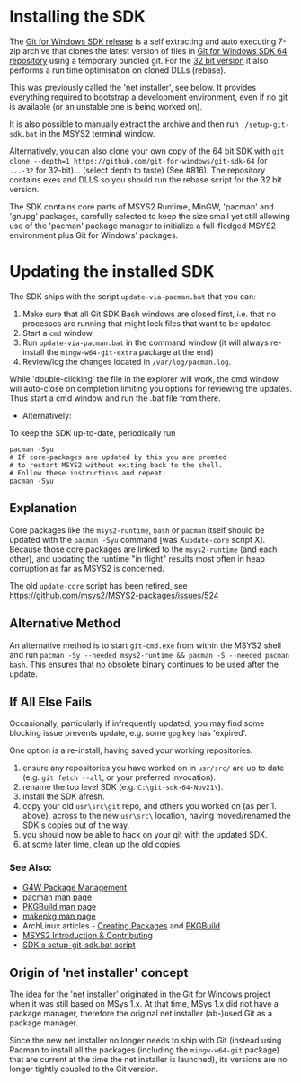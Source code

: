 # Installing the SDK

The [Git for Windows SDK release](https://github.com/git-for-windows/build-extra/releases/latest) is a self extracting and auto executing 7-zip archive that clones the latest version of files in [Git for Windows SDK 64 repository](https://github.com/git-for-windows/git-sdk-64) using a temporary bundled git. For the [32 bit version](https://github.com/git-for-windows/git-sdk-32) it also performs a run time optimisation on cloned DLLs (rebase).

This was previously called the 'net installer', see below. It provides everything required to bootstrap a development environment, even if no git is available (or an unstable one is being worked on).

It is also possible to manually extract the archive and then run `./setup-git-sdk.bat` in the MSYS2 terminal window.

Alternatively, you can also clone your own copy of the 64 bit SDK with `git clone --depth=1 https://github.com/git-for-windows/git-sdk-64` (or `...-32` for 32-bit)... (select depth to taste) (See #816). The repository contains exes and DLLS so you should run the rebase script for the 32 bit version.

The SDK contains core parts of MSYS2 Runtime, MinGW, 'pacman' and 'gnupg' packages, carefully selected to
keep the size small yet still allowing use of the 'pacman' package manager to initialize a full-fledged MSYS2 environment
plus Git for Windows' packages.

# Updating the installed SDK

The SDK ships with the script `update-via-pacman.bat` that you can:

1. 	Make sure that all Git SDK Bash windows are closed first,
 i.e. that no processes are running that might lock files that want to be updated
1. 	Start a `cmd` window
1. 	Run `update-via-pacman.bat` in the command window (it will always re-install the `mingw-w64-git-extra` package at the end)
1. 	Review/log the changes located in `/var/log/pacman.log`.

While 'double-clicking' the file in the explorer will work, the cmd window will auto-close on completion limiting you options for reviewing the updates. Thus start a cmd window and run the .bat file from there.

* Alternatively:

To keep the SDK up-to-date, periodically run

	pacman -Syu
	# If core-packages are updated by this you are promted
	# to restart MSYS2 without exiting back to the shell.
	# Follow these instructions and repeat:
	pacman -Syu

## Explanation

Core packages like the `msys2-runtime`, `bash` or `pacman` itself should be updated
with the `pacman -Syu` command [was X`update-core` script X]. Because those core packages are linked to the
`msys2-runtime` (and each other), and updating the runtime "in flight" results most
often in heap corruption as far as MSYS2 is concerned.

The old `update-core` script has been retired, see https://github.com/msys2/MSYS2-packages/issues/524

## Alternative Method

An alternative method is to start `git-cmd.exe` from within the MSYS2 shell and run `pacman -Sy --needed msys2-runtime && pacman -S --needed pacman bash`. This ensures that no obsolete binary continues to be used after the
update.

## If All Else Fails

Occasionally, particularly if infrequently updated, you may find some blocking issue prevents update, e.g. some `gpg` key has 'expired'.

One option is a re-install, having saved your working repositories. 

1. ensure any repositories you have worked on in `usr/src/` are up to date (e.g. `git fetch --all`, or your preferred invocation).
2. rename the top level SDK (e.g. `C:\git-sdk-64-Nov21\`).
3. install the SDK afresh.
4. copy your old `usr\src\git` repo, and others you worked on (as per 1. above), across to the new `usr\src\` location, having moved/renamed the SDK's copies out of the way.
5. you should now be able to hack on your git with the updated SDK.
6. at some later time, clean up the old copies.

### See Also:

* [G4W Package Management](https://github.com/git-for-windows/git/blob/HEAD/Documentation/git-for-windows/Package-management.md)
* [pacman man page](https://www.archlinux.org/pacman/pacman.8.html)
* [PKGBuild man page](https://www.archlinux.org/pacman/PKGBUILD.5.html)
* [makepkg man page](https://www.archlinux.org/pacman/makepkg.8.html)
* ArchLinux articles - [Creating Packages](https://wiki.archlinux.org/index.php/Creating_packages) and [PKGBuild](https://wiki.archlinux.org/index.php/PKGBUILD)
* [MSYS2 Introduction & Contributing](http://sourceforge.net/p/msys2/wiki/Contributing%20to%20MSYS2/)
* [SDK's setup-git-sdk.bat script](https://github.com/git-for-windows/build-extra/blob/HEAD/sdk-installer/setup-git-sdk.bat)

## Origin of 'net installer' concept

The idea for the 'net installer' originated in the Git for Windows
project when it was still based on MSys 1.x. At that time, MSys 1.x did
not have a package manager, therefore the original net installer
(ab-)used Git as a package manager.

Since the new net installer no longer needs to ship with Git (instead using Pacman to install all the packages (including the `mingw-w64-git` package) that are current at the time the net installer is launched), its versions are no longer tightly coupled to the Git version.
